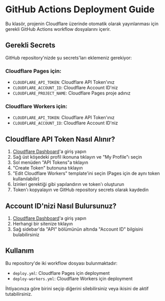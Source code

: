 # GitHub Actions Deployment Guide

Bu klasör, projenin Cloudflare üzerinde otomatik olarak yayınlanması için gerekli GitHub Actions workflow dosyalarını içerir.

## Gerekli Secrets

GitHub repository'nizde şu secrets'ları eklemeniz gerekiyor:

### Cloudflare Pages için:
- `CLOUDFLARE_API_TOKEN`: Cloudflare API Token'ınız
- `CLOUDFLARE_ACCOUNT_ID`: Cloudflare Account ID'niz
- `CLOUDFLARE_PROJECT_NAME`: Cloudflare Pages proje adınız

### Cloudflare Workers için:
- `CLOUDFLARE_API_TOKEN`: Cloudflare API Token'ınız
- `CLOUDFLARE_ACCOUNT_ID`: Cloudflare Account ID'niz

## Cloudflare API Token Nasıl Alınır?

1. [Cloudflare Dashboard](https://dash.cloudflare.com)'a giriş yapın
2. Sağ üst köşedeki profil ikonuna tıklayın ve "My Profile"ı seçin
3. Sol menüden "API Tokens"a tıklayın
4. "Create Token" butonuna tıklayın
5. "Edit Cloudflare Workers" template'ini seçin (Pages için de aynı token kullanılabilir)
6. İzinleri gerektiği gibi yapılandırın ve token'ı oluşturun
7. Token'ı kopyalayın ve GitHub repository secrets olarak kaydedin

## Account ID'nizi Nasıl Bulursunuz?

1. [Cloudflare Dashboard](https://dash.cloudflare.com)'a giriş yapın
2. Herhangi bir sitenize tıklayın
3. Sağ sidebar'da "API" bölümünün altında "Account ID" bilgisini bulabilirsiniz

## Kullanım

Bu repository'de iki workflow dosyası bulunmaktadır:

- `deploy.yml`: Cloudflare Pages için deployment
- `deploy-workers.yml`: Cloudflare Workers için deployment

İhtiyacınıza göre birini seçip diğerini silebilirsiniz veya ikisini de aktif tutabilirsiniz. 